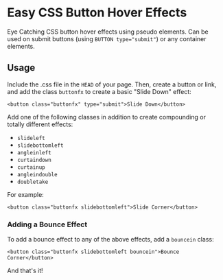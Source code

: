 # Easy CSS Button Hover Effects
Eye Catching CSS button hover effects using pseudo elements. Can be used on submit buttons (using `BUTTON type="submit"`) or any container elements.

## Usage ##

Include the .css file in the `HEAD` of your page. Then, create a button or link, and add the class `buttonfx` to create a basic "Slide Down" effect:

    <button class="buttonfx" type="submit">Slide Down</button>

Add one of the following classes in addition to create compounding or totally different effects:

+ `slideleft`
+ `slidebottomleft`
+ `angleinleft`
+ `curtaindown`
+ `curtainup`
+ `angleindouble`
+ `doubletake`

For example:

    <button class="buttonfx slidebottomleft">Slide Corner</button>
  
### Adding a Bounce Effect ###

To add a bounce effect to any of the above effects, add a `bouncein` class:

    <button class="buttonfx slidebottomleft bouncein">Bounce Corner</button>

And that's it!
